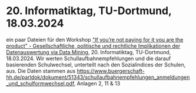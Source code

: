 # 20. Informatiktag, TU-Dortmund, 18.03.2024
ein paar Dateien für den Workshop <a href="https://inf.nrw/it/24/ws.html#workshop-22" target="_blank">"If you’re not paying for it you are the product" - Gesellschaftliche, politische und rechtliche Implikationen der Datenauswertung via Data Mining</a>, 20. Informatiktag, TU-Dortmund, 18.03.2024. Wir werten Schullaufbahnempfehlungen und die darauf basierenden Schulwechsel, unterteilt nach den Sozialindices der Schulen, aus. Die Daten stammen aus https://www.buergerschaft-hh.de/parldok/dokument/51343/schullaufbahnempfehlungen_anmeldungen_und_schulformwechsel.pdf, Anlagen 2, 11 & 13

